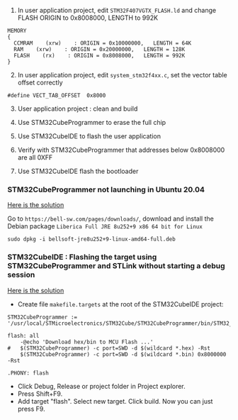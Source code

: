 1. In user application project,
  edit  `STM32F407VGTX_FLASH.ld` and change FLASH ORIGIN to 0x8008000, LENGTH to 992K
```
MEMORY
{
  CCMRAM    (xrw)    : ORIGIN = 0x10000000,   LENGTH = 64K
  RAM    (xrw)    : ORIGIN = 0x20000000,   LENGTH = 128K
  FLASH    (rx)    : ORIGIN = 0x8008000,   LENGTH = 992K
}
```
2. In user application project,
edit  `system_stm32f4xx.c`, set the vector table offset correctly
```
#define VECT_TAB_OFFSET  0x8000 
```

3. User application project : clean and build

3. Use STM32CubeProgrammer to erase the full chip

4. Use STM32CubeIDE to flash the user application

5. Verify with STM32CubeProgrammer that addresses below 0x8008000 are all 0XFF 

6. Use STM32CubeIDE flash the bootloader


### STM32CubeProgrammer not launching in Ubuntu 20.04

[Here is the solution](https://community.st.com/s/question/0D50X0000BsRNNV/stm32cubeprogrammer-execute-fail-with-could-not-find-or-load-main-class-comstappmain)

Go to `https://bell-sw.com/pages/downloads/`, download and install the Debian package `Liberica Full JRE 8u252+9 x86 64 bit for Linux`
```
sudo dpkg -i bellsoft-jre8u252+9-linux-amd64-full.deb
```

### STM32CubeIDE : Flashing the target using STM32CubeProgrammer and STLink without starting a debug session

[Here is the solution](https://community.st.com/s/question/0D50X0000Ap2L8T/flash-and-run-without-debug)

* Create file `makefile.targets` at the root of the STM32CubeIDE project:
```
STM32CubeProgrammer := '/usr/local/STMicroelectronics/STM32Cube/STM32CubeProgrammer/bin/STM32_Programmer_CLI'
 
flash: all
	-@echo 'Download hex/bin to MCU Flash ...'
#	$(STM32CubeProgrammer) -c port=SWD -d $(wildcard *.hex) -Rst
	$(STM32CubeProgrammer) -c port=SWD -d $(wildcard *.bin) 0x8000000 -Rst
 
.PHONY: flash
```
* Click Debug, Release or project folder in Project explorer. 
* Press Shift+F9. 
* Add target "flash". Select new target. Click build. Now you can just press F9.

